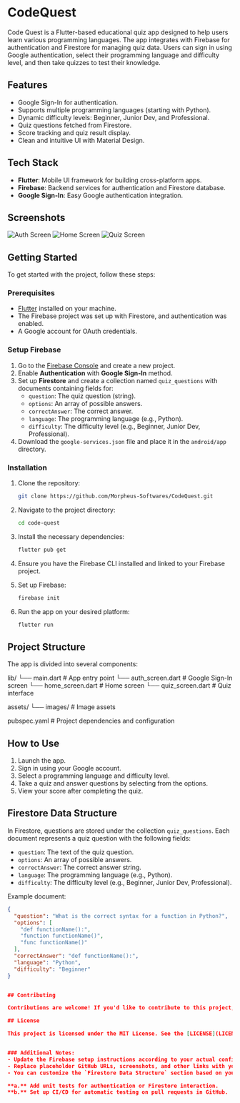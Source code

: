 # CodeQuest

Code Quest is a Flutter-based educational quiz app designed to help users learn various programming languages. The app integrates with Firebase for authentication and Firestore for managing quiz data. Users can sign in using Google authentication, select their programming language and difficulty level, and then take quizzes to test their knowledge.

## Features

- Google Sign-In for authentication.
- Supports multiple programming languages (starting with Python).
- Dynamic difficulty levels: Beginner, Junior Dev, and Professional.
- Quiz questions fetched from Firestore.
- Score tracking and quiz result display.
- Clean and intuitive UI with Material Design.

## Tech Stack

- **Flutter**: Mobile UI framework for building cross-platform apps.
- **Firebase**: Backend services for authentication and Firestore database.
- **Google Sign-In**: Easy Google authentication integration.

## Screenshots

![Auth Screen](screenshots/auth_screen.png)
![Home Screen](screenshots/home_screen.png)
![Quiz Screen](screenshots/quiz_screen.png)

## Getting Started

To get started with the project, follow these steps:

### Prerequisites

- [Flutter](https://flutter.dev/) installed on your machine.
- The Firebase project was set up with Firestore, and authentication was enabled.
- A Google account for OAuth credentials.

### Setup Firebase

1. Go to the [Firebase Console](https://console.firebase.google.com/) and create a new project.
2. Enable **Authentication** with **Google Sign-In** method.
3. Set up **Firestore** and create a collection named `quiz_questions` with documents containing fields for:
   - `question`: The quiz question (string).
   - `options`: An array of possible answers.
   - `correctAnswer`: The correct answer.
   - `language`: The programming language (e.g., Python).
   - `difficulty`: The difficulty level (e.g., Beginner, Junior Dev, Professional).
4. Download the `google-services.json` file and place it in the `android/app` directory.

### Installation

1. Clone the repository:

    ```bash
    git clone https://github.com/Morpheus-Softwares/CodeQuest.git
    ```

2. Navigate to the project directory:

    ```bash
    cd code-quest
    ```

3. Install the necessary dependencies:

    ```bash
    flutter pub get
    ```

4. Ensure you have the Firebase CLI installed and linked to your Firebase project.

5. Set up Firebase:

    ```bash
    firebase init
    ```

6. Run the app on your desired platform:

    ```bash
    flutter run
    ```

## Project Structure

The app is divided into several components:

lib/
└── main.dart              # App entry point
└── auth_screen.dart       # Google Sign-In screen
└── home_screen.dart       # Home screen
└── quiz_screen.dart       # Quiz interface

assets/
└── images/                # Image assets

pubspec.yaml               # Project dependencies and configuration



## How to Use

1. Launch the app.
2. Sign in using your Google account.
3. Select a programming language and difficulty level.
4. Take a quiz and answer questions by selecting from the options.
5. View your score after completing the quiz.

## Firestore Data Structure

In Firestore, questions are stored under the collection `quiz_questions`. Each document represents a quiz question with the following fields:

- `question`: The text of the quiz question.
- `options`: An array of possible answers.
- `correctAnswer`: The correct answer string.
- `language`: The programming language (e.g., Python).
- `difficulty`: The difficulty level (e.g., Beginner, Junior Dev, Professional).

Example document:

```json
{
  "question": "What is the correct syntax for a function in Python?",
  "options": [
    "def functionName():",
    "function functionName()",
    "func functionName()"
  ],
  "correctAnswer": "def functionName():",
  "language": "Python",
  "difficulty": "Beginner"
}


## Contributing

Contributions are welcome! If you'd like to contribute to this project, please fork the repository and make changes as you'd like. Submit a pull request for review.

## License

This project is licensed under the MIT License. See the [LICENSE](LICENSE) file for more details.


### Additional Notes:
- Update the Firebase setup instructions according to your actual configuration.
- Replace placeholder GitHub URLs, screenshots, and other links with your real content.
- You can customize the `Firestore Data Structure` section based on your actual quiz schema.

**a.** Add unit tests for authentication or Firestore interaction.  
**b.** Set up CI/CD for automatic testing on pull requests in GitHub.
